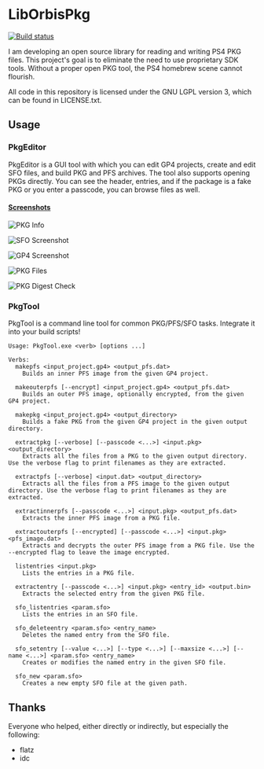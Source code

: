 # LibOrbisPkg
[![Build status](https://ci.appveyor.com/api/projects/status/f0bok1ljnshd2dr0?svg=true)](https://ci.appveyor.com/project/maxton/liborbispkg/build/artifacts)

I am developing an open source library for reading and writing PS4 PKG files.
This project's goal is to eliminate the need to use proprietary SDK tools.
Without a proper open PKG tool, the PS4 homebrew scene cannot flourish. 

All code in this repository is licensed under the GNU LGPL version 3, which can be found in LICENSE.txt.

## Usage

### PkgEditor
PkgEditor is a GUI tool with which you can edit GP4 projects, create and edit SFO files, and build PKG and PFS archives.
The tool also supports opening PKGs directly. You can see the header, entries, and if the package is a fake PKG or
you enter a passcode, you can browse files as well.

#### [Screenshots](https://imgur.com/a/n0cP5Ox)

![PKG Info](https://i.imgur.com/H8xJRvj.png)

![SFO Screenshot](https://i.imgur.com/6BBdxim.png)

![GP4 Screenshot](https://i.imgur.com/cjEzB6T.png)

![PKG Files](https://i.imgur.com/hT1QjcM.png)

![PKG Digest Check](https://i.imgur.com/VoHuGRF.png)

### PkgTool
PkgTool is a command line tool for common PKG/PFS/SFO tasks. Integrate it into your build scripts!

```
Usage: PkgTool.exe <verb> [options ...]

Verbs:
  makepfs <input_project.gp4> <output_pfs.dat>
    Builds an inner PFS image from the given GP4 project.

  makeouterpfs [--encrypt] <input_project.gp4> <output_pfs.dat>
    Builds an outer PFS image, optionally encrypted, from the given GP4 project.

  makepkg <input_project.gp4> <output_directory>
    Builds a fake PKG from the given GP4 project in the given output directory.

  extractpkg [--verbose] [--passcode <...>] <input.pkg> <output_directory>
    Extracts all the files from a PKG to the given output directory. Use the verbose flag to print filenames as they are extracted.

  extractpfs [--verbose] <input.dat> <output_directory>
    Extracts all the files from a PFS image to the given output directory. Use the verbose flag to print filenames as they are extracted.

  extractinnerpfs [--passcode <...>] <input.pkg> <output_pfs.dat>
    Extracts the inner PFS image from a PKG file.

  extractouterpfs [--encrypted] [--passcode <...>] <input.pkg> <pfs_image.dat>
    Extracts and decrypts the outer PFS image from a PKG file. Use the --encrypted flag to leave the image encrypted.

  listentries <input.pkg>
    Lists the entries in a PKG file.

  extractentry [--passcode <...>] <input.pkg> <entry_id> <output.bin>
    Extracts the selected entry from the given PKG file.

  sfo_listentries <param.sfo>
    Lists the entries in an SFO file.

  sfo_deleteentry <param.sfo> <entry_name>
    Deletes the named entry from the SFO file.

  sfo_setentry [--value <...>] [--type <...>] [--maxsize <...>] [--name <...>] <param.sfo> <entry_name>
    Creates or modifies the named entry in the given SFO file.

  sfo_new <param.sfo>
    Creates a new empty SFO file at the given path.
 ```

## Thanks
Everyone who helped, either directly or indirectly, but especially the following:

- flatz
- idc
